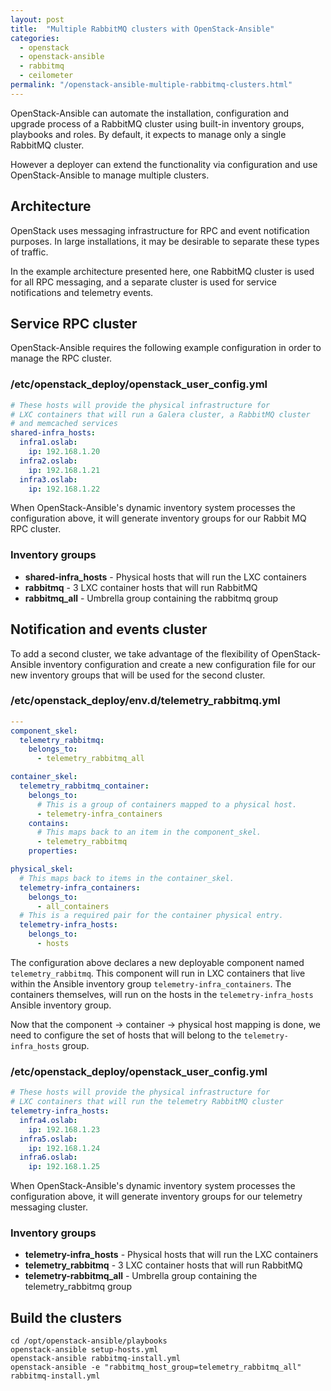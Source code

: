 ```yaml
---
layout: post
title:  "Multiple RabbitMQ clusters with OpenStack-Ansible"
categories:
  - openstack
  - openstack-ansible
  - rabbitmq
  - ceilometer
permalink: "/openstack-ansible-multiple-rabbitmq-clusters.html"
---
```

OpenStack-Ansible can automate the installation, configuration and upgrade process of a RabbitMQ cluster using built-in inventory groups, playbooks and roles. By default, it expects to manage only a single RabbitMQ cluster.

However a deployer can extend the functionality via configuration and use OpenStack-Ansible to manage multiple clusters.

## Architecture

OpenStack uses messaging infrastructure for RPC and event notification purposes. In large installations, it may be desirable to separate these types of traffic.

In the example architecture presented here, one RabbitMQ cluster is used for all RPC messaging, and a separate cluster is used for service notifications and telemetry events.

## Service RPC cluster

OpenStack-Ansible requires the following example configuration in order to manage the RPC cluster.

### /etc/openstack_deploy/openstack_user_config.yml

```yaml
# These hosts will provide the physical infrastructure for
# LXC containers that will run a Galera cluster, a RabbitMQ cluster
# and memcached services
shared-infra_hosts:
  infra1.oslab:
    ip: 192.168.1.20
  infra2.oslab:
    ip: 192.168.1.21
  infra3.oslab:
    ip: 192.168.1.22
```

When OpenStack-Ansible's dynamic inventory system processes the configuration above, it will generate inventory groups for our Rabbit MQ RPC cluster.

### Inventory groups

 * **shared-infra_hosts** - Physical hosts that will run the LXC containers
 * **rabbitmq** - 3 LXC container hosts that will run RabbitMQ
 * **rabbitmq_all** - Umbrella group containing the rabbitmq group

## Notification and events cluster

To add a second cluster, we take advantage of the flexibility of OpenStack-Ansible inventory configuration and create a new configuration file for our new inventory groups that will be used for the second cluster.

### /etc/openstack_deploy/env.d/telemetry_rabbitmq.yml

```yaml
---
component_skel:
  telemetry_rabbitmq:
    belongs_to:
      - telemetry_rabbitmq_all

container_skel:
  telemetry_rabbitmq_container:
    belongs_to:
      # This is a group of containers mapped to a physical host.
      - telemetry-infra_containers
    contains:
      # This maps back to an item in the component_skel.
      - telemetry_rabbitmq
    properties:

physical_skel:
  # This maps back to items in the container_skel.
  telemetry-infra_containers:
    belongs_to:
      - all_containers
  # This is a required pair for the container physical entry.
  telemetry-infra_hosts:
    belongs_to:
      - hosts
```

The configuration above declares a new deployable component named `telemetry_rabbitmq`. This component will run in LXC containers that live within the Ansible inventory group `telemetry-infra_containers`. The containers themselves, will run on the hosts in the `telemetry-infra_hosts` Ansible inventory group.

Now that the component -> container -> physical host mapping is done, we need to configure the set of hosts that will belong to the `telemetry-infra_hosts` group.

### /etc/openstack_deploy/openstack_user_config.yml

```yaml
# These hosts will provide the physical infrastructure for
# LXC containers that will run the telemetry RabbitMQ cluster
telemetry-infra_hosts:
  infra4.oslab:
    ip: 192.168.1.23
  infra5.oslab:
    ip: 192.168.1.24
  infra6.oslab:
    ip: 192.168.1.25
```

When OpenStack-Ansible's dynamic inventory system processes the configuration above, it will generate inventory groups for our telemetry messaging cluster.

### Inventory groups

 * **telemetry-infra_hosts** - Physical hosts that will run the LXC containers
 * **telemetry_rabbitmq** - 3 LXC container hosts that will run RabbitMQ
 * **telemetry-rabbitmq_all** - Umbrella group containing the telemetry_rabbitmq group

## Build the clusters

```shell
cd /opt/openstack-ansible/playbooks
openstack-ansible setup-hosts.yml
openstack-ansible rabbitmq-install.yml
openstack-ansible -e "rabbitmq_host_group=telemetry_rabbitmq_all" rabbitmq-install.yml
```